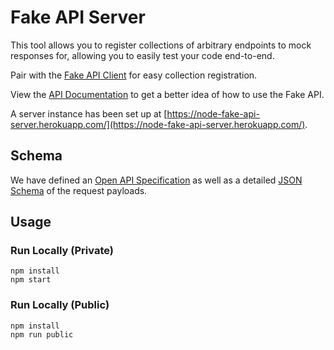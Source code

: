 # Fake API Server

This tool allows you to register collections of arbitrary endpoints to mock responses for, allowing you to easily test your code end-to-end.

Pair with the [Fake API Client](https://github.com/jmather/node-fake-api-client) for easy collection registration.

View the [API Documentation](https://documenter.getpostman.com/view/4858910/S1LpZrgg#intro) to get a better idea of how to use the Fake API.

A server instance has been set up at [https://node-fake-api-server.herokuapp.com/](https://node-fake-api-server.herokuapp.com/).

## Schema

We have defined an [Open API Specification](/public/fake-api.openapi.yaml) as well as a detailed [JSON Schema](/public/fake-api-schema.json) of the request payloads.

## Usage

### Run Locally (Private)

```
npm install
npm start
```

### Run Locally (Public)

```
npm install
npm run public
```